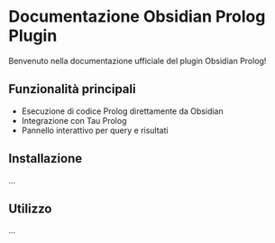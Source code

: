 # Documentazione Obsidian Prolog Plugin

Benvenuto nella documentazione ufficiale del plugin Obsidian Prolog!

## Funzionalità principali
- Esecuzione di codice Prolog direttamente da Obsidian
- Integrazione con Tau Prolog
- Pannello interattivo per query e risultati

## Installazione
...

## Utilizzo
... 